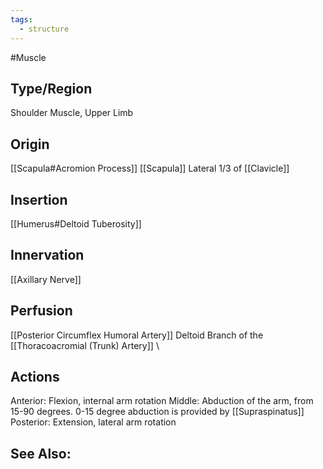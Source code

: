 ```yaml
---
tags:
  - structure
---
```

#Muscle

## Type/Region 
Shoulder Muscle, Upper Limb

## Origin
[[Scapula#Acromion Process]]
[[Scapula]]
Lateral 1/3 of [[Clavicle]]
## Insertion
[[Humerus#Deltoid Tuberosity]]

## Innervation
[[Axillary Nerve]]

## Perfusion
[[Posterior Circumflex Humoral Artery]]
Deltoid Branch of the [[Thoracoacromial (Trunk) Artery]]
\
## Actions
Anterior: Flexion, internal arm rotation
Middle: Abduction of the arm, from 15-90 degrees. 0-15 degree abduction is provided by [[Supraspinatus]]
Posterior: Extension, lateral arm rotation

## See Also:


